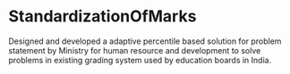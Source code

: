 # StandardizationOfMarks
Designed and developed a adaptive percentile based solution for problem statement by Ministry for human resource and
development to solve problems in existing grading system used by education boards in India.
